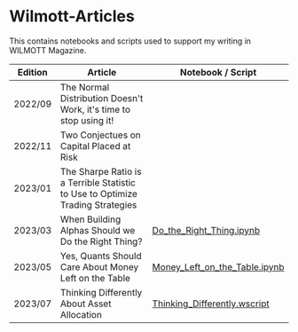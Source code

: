 # Wilmott-Articles
This contains notebooks and scripts used to support my writing in WILMOTT Magazine.

| Edition | Article                                                                       | Notebook / Script |
|---------|-------------------------------------------------------------------------------|----------|
| 2022/09 | The Normal Distribution Doesn't Work, it's time to stop using it!             ||
| 2022/11 | Two Conjectues on Capital Placed at Risk                                      ||
| 2023/01 | The Sharpe Ratio is a Terrible Statistic to Use to Optimize Trading Strategies||
| 2023/03 | When Building Alphas Should we Do the Right Thing?                            |[Do_the_Right_Thing.ipynb](https://www.github.com/Farmhouse121/Wilmott-Articles/blob/main/Do_the_Right_Thing.ipynb)|
| 2023/05 | Yes, Quants Should Care About Money Left on the Table                         |[Money_Left_on_the_Table.ipynb](https://www.github.com/Farmhouse121/Wilmott-Articles/blob/main/Money_Left_on_the_Table.ipynb)|
| 2023/07 | Thinking Differently About Asset Allocation                                   |[Thinking_Differently.wscript](https://www.github.com/Farmhouse121/Wilmott-Articles/blob/main/Thinking_Differently.wscript)
